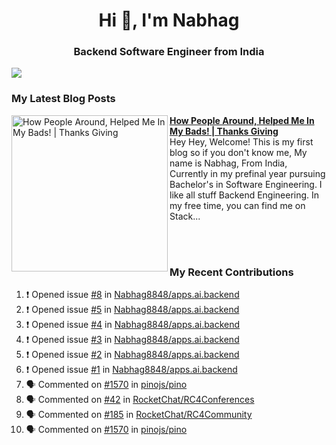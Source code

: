  
<h1 align="center">Hi 👋, I'm Nabhag</h1>
<h3 align="center">Backend Software Engineer from India</h3>

<img src="Twitter header - 2.png"/>

### My Latest Blog Posts 
<!-- HASHNODE_BLOG:START -->
<p align="left">
<a href="https://nabhagmotivaras.hashnode.dev//experience-2022" title="How People Around, Helped Me In My Bads!  | Thanks Giving"><img src="https://cdn.hashnode.com/res/hashnode/image/stock/unsplash/d1956810eb099b7959df44d932fa9fe4.jpeg" alt="How People Around, Helped Me In My Bads!  | Thanks Giving" width="250px" align="left" /></a>
<a href="https://nabhagmotivaras.hashnode.dev//experience-2022" title="How People Around, Helped Me In My Bads!  | Thanks Giving"><strong>How People Around, Helped Me In My Bads!  | Thanks Giving</strong></a>
<br/> Hey Hey, Welcome! This is my first blog so if you don't know me, My name is Nabhag, From India, Currently in my prefinal year pursuing Bachelor's in Software Engineering. I like all stuff Backend Engineering. In my free time, you can find me on Stack... </p> <br/> <br/>
<!-- HASHNODE_BLOG:END -->
<p align=left>

 ### My Recent Contributions

<!--START_SECTION:activity-->
1. ❗️ Opened issue [#8](https://github.com/Nabhag8848/apps.ai.backend/issues/8) in [Nabhag8848/apps.ai.backend](https://github.com/Nabhag8848/apps.ai.backend)
2. ❗️ Opened issue [#5](https://github.com/Nabhag8848/apps.ai.backend/issues/5) in [Nabhag8848/apps.ai.backend](https://github.com/Nabhag8848/apps.ai.backend)
3. ❗️ Opened issue [#4](https://github.com/Nabhag8848/apps.ai.backend/issues/4) in [Nabhag8848/apps.ai.backend](https://github.com/Nabhag8848/apps.ai.backend)
4. ❗️ Opened issue [#3](https://github.com/Nabhag8848/apps.ai.backend/issues/3) in [Nabhag8848/apps.ai.backend](https://github.com/Nabhag8848/apps.ai.backend)
5. ❗️ Opened issue [#2](https://github.com/Nabhag8848/apps.ai.backend/issues/2) in [Nabhag8848/apps.ai.backend](https://github.com/Nabhag8848/apps.ai.backend)
6. ❗️ Opened issue [#1](https://github.com/Nabhag8848/apps.ai.backend/issues/1) in [Nabhag8848/apps.ai.backend](https://github.com/Nabhag8848/apps.ai.backend)
7. 🗣 Commented on [#1570](https://github.com/pinojs/pino/issues/1570) in [pinojs/pino](https://github.com/pinojs/pino)
8. 🗣 Commented on [#42](https://github.com/RocketChat/RC4Conferences/issues/42) in [RocketChat/RC4Conferences](https://github.com/RocketChat/RC4Conferences)
9. 🗣 Commented on [#185](https://github.com/RocketChat/RC4Community/issues/185) in [RocketChat/RC4Community](https://github.com/RocketChat/RC4Community)
10. 🗣 Commented on [#1570](https://github.com/pinojs/pino/issues/1570) in [pinojs/pino](https://github.com/pinojs/pino)
<!--END_SECTION:activity-->
 
 </p>


